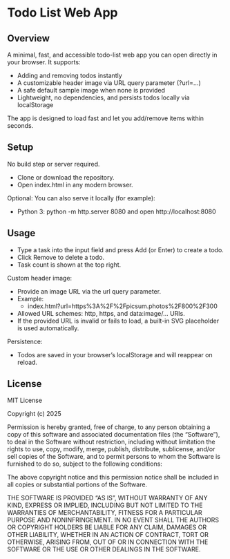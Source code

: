 # Todo List Web App

## Overview
A minimal, fast, and accessible todo-list web app you can open directly in your browser. It supports:
- Adding and removing todos instantly
- A customizable header image via URL query parameter (?url=...)
- A safe default sample image when none is provided
- Lightweight, no dependencies, and persists todos locally via localStorage

The app is designed to load fast and let you add/remove items within seconds.

## Setup
No build step or server required.

- Clone or download the repository.
- Open index.html in any modern browser.

Optional: You can also serve it locally (for example):
- Python 3: python -m http.server 8080 and open http://localhost:8080

## Usage
- Type a task into the input field and press Add (or Enter) to create a todo.
- Click Remove to delete a todo.
- Task count is shown at the top right.

Custom header image:
- Provide an image URL via the url query parameter.
- Example:
  - index.html?url=https%3A%2F%2Fpicsum.photos%2F800%2F300
- Allowed URL schemes: http, https, and data:image/... URIs.
- If the provided URL is invalid or fails to load, a built-in SVG placeholder is used automatically.

Persistence:
- Todos are saved in your browser’s localStorage and will reappear on reload.

## License
MIT License

Copyright (c) 2025

Permission is hereby granted, free of charge, to any person obtaining a copy of this software and associated documentation files (the “Software”), to deal in the Software without restriction, including without limitation the rights to use, copy, modify, merge, publish, distribute, sublicense, and/or sell copies of the Software, and to permit persons to whom the Software is furnished to do so, subject to the following conditions:

The above copyright notice and this permission notice shall be included in all copies or substantial portions of the Software.

THE SOFTWARE IS PROVIDED “AS IS”, WITHOUT WARRANTY OF ANY KIND, EXPRESS OR IMPLIED, INCLUDING BUT NOT LIMITED TO THE WARRANTIES OF MERCHANTABILITY, FITNESS FOR A PARTICULAR PURPOSE AND NONINFRINGEMENT. IN NO EVENT SHALL THE AUTHORS OR COPYRIGHT HOLDERS BE LIABLE FOR ANY CLAIM, DAMAGES OR OTHER LIABILITY, WHETHER IN AN ACTION OF CONTRACT, TORT OR OTHERWISE, ARISING FROM, OUT OF OR IN CONNECTION WITH THE SOFTWARE OR THE USE OR OTHER DEALINGS IN THE SOFTWARE.
